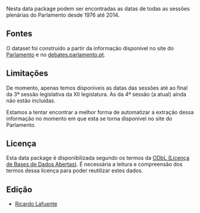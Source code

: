 Nesta data package podem ser encontradas as datas de todas as sessões plenárias
do Parlamento desde 1976 até 2014. 

Fontes
------

O dataset foi construído a partir da informação disponível no site do
[Parlamento](http://parlamento.pt) e no
[debates.parlamento.pt](http://debates.parlamento.pt).


Limitações
----------

De momento, apenas temos disponíveis as datas das sessões até ao final da 3ª
sessão legislativa da XII legislatura. As da 4ª sessão (a atual) ainda não estão
incluídas.

Estamos a tentar encontrar a melhor forma de automatizar a extração dessa
informação no momento em que esta se torna disponível no site do Parlamento.


Licença
-------

Esta data package é disponibilizada segundo os termos da [ODbL (Licença de
Bases de Dados Abertas)](http://opendatacommons.org/licenses/odbl/). É
necessária a leitura e compreensão dos termos dessa licença para poder
reutilizar estes dados.


Edição
------

* [Ricardo Lafuente](http://twitter.com/rlaf)
